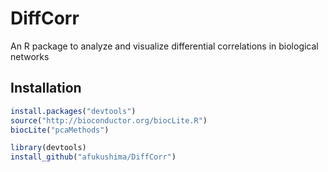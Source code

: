 DiffCorr
========
An R package to analyze and visualize differential correlations in biological networks

Installation
------------
```R
install.packages("devtools")
source("http://bioconductor.org/biocLite.R")
biocLite("pcaMethods")

library(devtools)
install_github("afukushima/DiffCorr")
```
